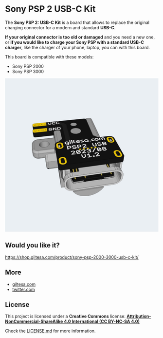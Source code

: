 # Sony PSP 2 USB-C Kit

The **Sony PSP 2: USB-C Kit** is a board that allows to replace the original charging connector for a modern and standard **USB-C**.

**If your original connector is too old or damaged** and you need a new one, or **if you would like to charge your Sony PSP with a standard USB-C charger**, like the charger of your phone, laptop, you can with this board.

This board is compatible with these models:

*   Sony PSP 2000
*   Sony PSP 3000

![Sony-PSP-USB-C](https://raw.githubusercontent.com/giltesa/Sony-PSP2-USB-C-Kit/master/4.%20Photos/Sony-PSP2-v1.2.jpg)


## Would you like it?

https://shop.giltesa.com/product/sony-psp-2000-3000-usb-c-kit/


## More

- [giltesa.com](https://giltesa.com "giltesa.com")
- [twitter.com](https://twitter.com/giltesa "twitter.com")


## License

This project is licensed under a **Creative Commons** license:
**[Attribution-NonCommercial-ShareAlike 4.0 International (CC BY-NC-SA 4.0) ](https://creativecommons.org/licenses/by-nc-sa/4.0/)**

Check the [LICENSE.md](LICENSE.md) for more information.